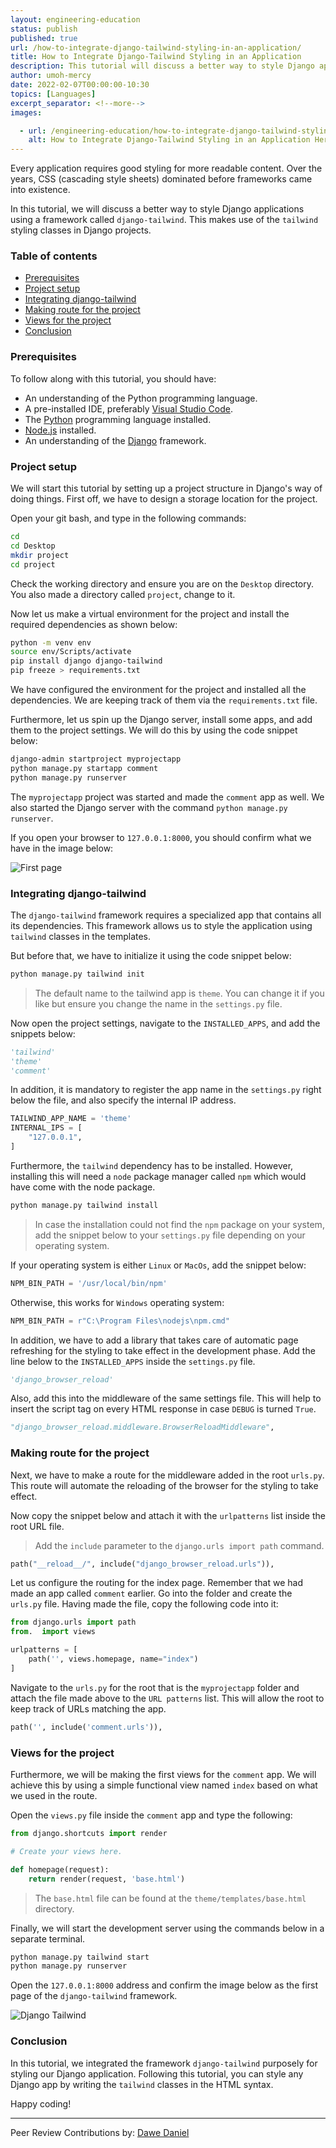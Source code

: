 ```yaml
---
layout: engineering-education
status: publish
published: true
url: /how-to-integrate-django-tailwind-styling-in-an-application/
title: How to Integrate Django-Tailwind Styling in an Application
description: This tutorial will discuss a better way to style Django applications using a framework called django-tailwind.
author: umoh-mercy
date: 2022-02-07T00:00:00-10:30
topics: [Languages]
excerpt_separator: <!--more-->
images:

  - url: /engineering-education/how-to-integrate-django-tailwind-styling-in-an-application/hero.png
    alt: How to Integrate Django-Tailwind Styling in an Application Hero Image
---
```

Every application requires good styling for more readable content. Over the years, CSS (cascading style sheets) dominated before frameworks came into existence.
<!--more-->
In this tutorial, we will discuss a better way to style Django applications using a framework called `django-tailwind`. This makes use of the `tailwind` styling classes in Django projects.

### Table of contents
- [Prerequisites](#prerequisites)
- [Project setup](#project-setup)
- [Integrating django-tailwind](#integrating-django-tailwind)
- [Making route for the project](#making-route-for-the-project)
- [Views for the project](#views-for-the-project)
- [Conclusion](#conclusion)

### Prerequisites
To follow along with this tutorial, you should have:
- An understanding of the Python programming language.
- A pre-installed IDE, preferably [Visual Studio Code](https://code.visualstudio.com/download).
- The [Python](https://python.org) programming language installed.
- [Node.js](https://nodejs.org/en//) installed.
- An understanding of the [Django](https://docs.djangoproject.com/en/4.0/) framework.

### Project setup
We will start this tutorial by setting up a project structure in Django's way of doing things. First off, we have to design a storage location for the project.

Open your git bash, and type in the following commands:

```bash
cd
cd Desktop
mkdir project
cd project
```
Check the working directory and ensure you are on the `Desktop` directory. You also made a directory called `project`, change to it.

Now let us make a virtual environment for the project and install the required dependencies as shown below:

```bash
python -m venv env
source env/Scripts/activate
pip install django django-tailwind
pip freeze > requirements.txt
```

We have configured the environment for the project and installed all the dependencies. We are keeping track of them via the `requirements.txt` file.

Furthermore, let us spin up the Django server, install some apps, and add them to the project settings. We will do this by using the code snippet below:

```bash
django-admin startproject myprojectapp
python manage.py startapp comment
python manage.py runserver
```

The `myprojectapp` project was started and made the `comment` app as well. We also started the Django server with the command `python manage.py runserver`.

If you open your browser to `127.0.0.1:8000`, you should confirm what we have in the image below:

![First page](/engineering-education/how-to-integrate-django-tailwind-styling-in-an-application/first-page.png)

### Integrating django-tailwind
The `django-tailwind` framework requires a specialized app that contains all its dependencies. This framework allows us to style the application using `tailwind` classes in the templates.

But before that, we have to initialize it using the code snippet below:

```bash
python manage.py tailwind init
```

> The default name to the tailwind app is `theme`. You can change it if you like but ensure you change the name in the `settings.py` file.

Now open the project settings, navigate to the `INSTALLED_APPS`, and add the snippets below:

```py
'tailwind'
'theme'
'comment'
```

In addition, it is mandatory to register the app name in the `settings.py` right below the file, and also specify the internal IP address.

```py
TAILWIND_APP_NAME = 'theme'
INTERNAL_IPS = [
    "127.0.0.1",
]
```

Furthermore, the `tailwind` dependency has to be installed. However, installing this will need a `node` package manager called `npm` which would have come with the node package.

```bash
python manage.py tailwind install
```

> In case the installation could not find the `npm` package on your system, add the snippet below to your `settings.py` file depending on your operating system.

If your operating system is either `Linux` or `MacOs`, add the snippet below:

```py
NPM_BIN_PATH = '/usr/local/bin/npm'
```

Otherwise, this works for `Windows` operating system:

```py
NPM_BIN_PATH = r"C:\Program Files\nodejs\npm.cmd"
```

In addition, we have to add a library that takes care of automatic page refreshing for the styling to take effect in the development phase. Add the line below to the `INSTALLED_APPS` inside the `settings.py` file.

```py
'django_browser_reload'
```

Also, add this into the middleware of the same settings file. This will help to insert the script tag on every HTML response in case `DEBUG` is turned `True`.

```py
"django_browser_reload.middleware.BrowserReloadMiddleware",
```

### Making route for the project
Next, we have to make a route for the middleware added in the root `urls.py`. This route will automate the reloading of the browser for the styling to take effect.

Now copy the snippet below and attach it with the `urlpatterns` list inside the root URL file.

> Add the `include` parameter to the `django.urls import path` command.

```py
path("__reload__/", include("django_browser_reload.urls")),
```

Let us configure the routing for the index page. Remember that we had made an app called `comment` earlier. Go into the folder and create the `urls.py` file. Having made the file, copy the following code into it:

```py
from django.urls import path
from.  import views

urlpatterns = [
    path('', views.homepage, name="index")
]
```

Navigate to the `urls.py` for the root that is the `myprojectapp` folder and attach the file made above to the `URL patterns` list. This will allow the root to keep track of URLs matching the app.

```py
path('', include('comment.urls')),
```

### Views for the project
Furthermore, we will be making the first views for the `comment` app. We will achieve this by using a simple functional view named `index` based on what we used in the route.

Open the `views.py` file inside the `comment` app and type the following:

```py
from django.shortcuts import render

# Create your views here.

def homepage(request):
    return render(request, 'base.html')
```

> The `base.html` file can be found at the `theme/templates/base.html` directory.

Finally, we will start the development server using the commands below in a separate terminal.

```bash
python manage.py tailwind start
python manage.py runserver
```

Open the `127.0.0.1:8000` address and confirm the image below as the first page of the `django-tailwind` framework.

![Django Tailwind](/engineering-education/how-to-integrate-django-tailwind-styling-in-an-application/tailwind-init.png)

### Conclusion
In this tutorial, we integrated the framework `django-tailwind` purposely for styling our Django application. Following this tutorial, you can style any Django app by writing the `tailwind` classes in the HTML syntax.

Happy coding!

---
Peer Review Contributions by: [Dawe Daniel](/engineering-education/authors/dawe-daniel/)
